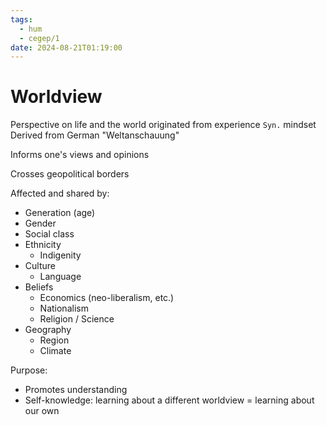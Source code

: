 ```yaml
---
tags:
  - hum
  - cegep/1
date: 2024-08-21T01:19:00
---
```


# Worldview

Perspective on life and the world originated from experience
`Syn.` mindset
Derived from German "Weltanschauung"

Informs one's views and opinions

Crosses geopolitical borders

Affected and shared by:

- Generation (age)
- Gender
- Social class
- Ethnicity
	- Indigenity
- Culture
	- Language
- Beliefs
	- Economics (neo-liberalism, etc.)
	- Nationalism
	- Religion / Science
- Geography
	- Region
	- Climate

Purpose:

- Promotes understanding
- Self-knowledge: learning about a different worldview = learning about our own
